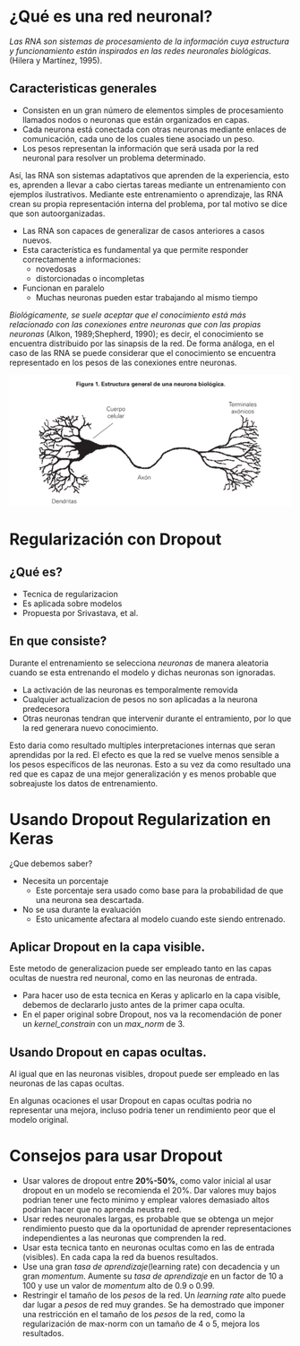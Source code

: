 
# ¿Qué es una red neuronal?

*Las RNA son sistemas de procesamiento de la información cuya estructura y funcionamiento están inspirados en las redes neuronales biológicas.* (Hilera y Martínez, 1995).

## Caracteristicas generales

- Consisten en un gran número de elementos simples de procesamiento llamados nodos o neuronas que están organizados en capas.
- Cada neurona está conectada con otras neuronas mediante enlaces de comunicación, cada uno de los cuales tiene asociado un peso.
- Los pesos representan la información que será usada por la red neuronal para resolver un problema determinado.

Así, las RNA son sistemas adaptativos que aprenden de la experiencia, esto es, aprenden a llevar a cabo ciertas tareas mediante un entrenamiento con ejemplos ilustrativos.
Mediante este entrenamiento o aprendizaje, las RNA crean su propia representación interna del problema, por tal motivo se dice que son autoorganizadas.

- Las RNA son capaces de generalizar de casos anteriores a casos nuevos.
- Esta característica es fundamental ya que permite responder correctamente a informaciones:
  - novedosas
  - distorcionadas o incompletas
- Funcionan en paralelo
  - Muchas neuronas pueden estar trabajando al mismo tiempo

*Biológicamente, se suele aceptar que el conocimiento está más relacionado con las conexiones entre neuronas que con las propias neuronas* (Alkon, 1989;Shepherd, 1990);
es decir, el conocimiento se encuentra distribuido por las sinapsis de la red. De forma análoga, en el caso de las RNA se puede considerar que el conocimiento se encuentra representado en los pesos de las conexiones entre neuronas.
<center><img src="neuronaBiologica.png"></center>



# Regularización con Dropout

## ¿Qué es?

- Tecnica de regularizacion
- Es aplicada sobre modelos
- Propuesta por Srivastava, et al.

## En que consiste?

Durante el entrenamiento se selecciona *neuronas* de manera aleatoria cuando se esta entrenando el modelo y dichas neuronas son ignoradas.

- La activación de las neuronas es temporalmente removida
- Cualquier actualizacion de pesos no son aplicadas a la neurona predecesora
- Otras neuronas tendran que intervenir durante el entramiento, por lo que la red generara nuevo conocimiento.

Esto daria como resultado multiples interpretaciones internas que seran aprendidas por la red. El efecto es que la red se vuelve menos sensible a los pesos específicos de las neuronas. Esto a su vez da como resultado una red que es capaz de una mejor generalización y es menos probable que sobreajuste los datos de entrenamiento.

# Usando Dropout Regularization en Keras

¿Que debemos saber?

- Necesita un porcentaje
  - Este porcentaje sera usado como base para la probabilidad de que una neurona sea descartada.
- No se usa durante la evaluación
  - Esto unicamente afectara al modelo cuando este siendo entrenado.

## Aplicar Dropout en la capa visible.

Este metodo de generalizacion puede ser empleado tanto en las capas ocultas de nuestra red neuronal, como en las neuronas de entrada.
- Para hacer uso de esta tecnica en Keras y aplicarlo en la capa visible, debemos de declararlo justo antes de la primer capa oculta.
- En el paper original sobre Dropout, nos va la recomendación de poner un *kernel_constrain* con un *max_norm* de 3.

## Usando Dropout en capas ocultas.

Al igual que en las neuronas visibles, dropout puede ser empleado en las neuronas de las capas ocultas.

En algunas ocaciones el usar Dropout en capas ocultas podria no representar una mejora, incluso podria tener un rendimiento peor que el modelo original.

# Consejos para usar Dropout

- Usar valores de dropout entre **20%-50%**, como valor inicial al usar dropout en un modelo se recomienda el 20%. Dar valores muy bajos podrian tener une fecto minimo y emplear valores demasiado altos podrian hacer que no aprenda neustra red.
- Usar redes neuronales largas, es probable que se obtenga un mejor rendimiento puesto que da la oportunidad de aprender representaciones independientes a las neuronas que comprenden la red.
- Usar esta tecnica tanto en neuronas ocultas como en las de entrada (visibles). En cada capa la red da buenos resultados.
- Use una gran *tasa de aprendizaje*(learning rate) con decadencia y un gran *momentum*. Aumente su *tasa de aprendizaje* en un factor de 10 a 100 y use un valor de *momentum* alto de 0.9 o 0.99.
- Restringir el tamaño de los *pesos* de la red. Un *learning rate* alto puede dar lugar a *pesos* de red muy grandes. Se ha demostrado que imponer una restricción en el tamaño de los *pesos* de la red, como la regularización de max-norm con un tamaño de 4 o 5, mejora los resultados.